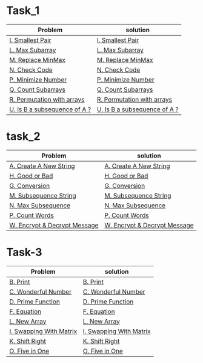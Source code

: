 # Task_1
| Problem                                           |                             solution                                            |
|---------------------------------------------------|---------------------------------------------------------------------------------|
|[I. Smallest Pair](https://codeforces.com/group/MWSDmqGsZm/contest/219774/problem/I)    | [I. Smallest Pair](https://github.com/samaa-2002/IEEE-CS-Rookies-2024/tree/main/IEEE-CS-Rookies-2024/Task-1/smallestPair)   |
| [L. Max Subarray](https://codeforces.com/group/MWSDmqGsZm/contest/219774/problem/L)      | [L. Max Subarray](https://github.com/samaa-2002/IEEE-CS-Rookies-2024/tree/main/IEEE-CS-Rookies-2024/Task-1/Max%20Subarray) |
| [M. Replace MinMax](https://codeforces.com/group/MWSDmqGsZm/contest/219774/problem/M)      | [M. Replace MinMax](https://github.com/samaa-2002/IEEE-CS-Rookies-2024/tree/main/IEEE-CS-Rookies-2024/Task-1/Replace%20MinMax)  |
|[N. Check Code](https://codeforces.com/group/MWSDmqGsZm/contest/219774/problem/N)      |[N. Check Code](https://github.com/samaa-2002/IEEE-CS-Rookies-2024/tree/main/IEEE-CS-Rookies-2024/Task-1/check%20code)|
|[P. Minimize Number](https://codeforces.com/group/MWSDmqGsZm/contest/219774/problem/P)|[P. Minimize Number](https://github.com/samaa-2002/IEEE-CS-Rookies-2024/tree/main/IEEE-CS-Rookies-2024/Task-1/Minimize%20Number)|
|[Q. Count Subarrays](https://codeforces.com/group/MWSDmqGsZm/contest/219774/problem/Q)|[Q. Count Subarrays](https://github.com/samaa-2002/IEEE-CS-Rookies-2024/tree/main/IEEE-CS-Rookies-2024/Task-1/Count%20Subarrays)|
|[R. Permutation with arrays](https://codeforces.com/group/MWSDmqGsZm/contest/219774/problem/R)|[R. Permutation with arrays](https://github.com/samaa-2002/IEEE-CS-Rookies-2024/tree/main/IEEE-CS-Rookies-2024/Task-1/Permutation%20with%20arrays)|
|[U. Is B a subsequence of A ?](https://codeforces.com/group/MWSDmqGsZm/contest/219774/problem/U)|[U. Is B a subsequence of A ?](https://github.com/samaa-2002/IEEE-CS-Rookies-2024/tree/main/IEEE-CS-Rookies-2024/Task-1/Is%20B%20a%20subsequence%20of%20A)|


# task_2
| Problem                                           |                             solution                                            |
|---------------------------------------------------|---------------------------------------------------------------------------------|
|[A. Create A New String](https://codeforces.com/group/MWSDmqGsZm/contest/219856/problem/A)|[A. Create A New String](Task_2/CreateANewString)|
|[H. Good or Bad]()|[H. Good or Bad](Task_2/GoodorBad)|
|[G. Conversion](https://codeforces.com/group/MWSDmqGsZm/contest/219856/problem/G)|[G. Conversion](Task_2/Conversion)|
|[M. Subsequence String](https://codeforces.com/group/MWSDmqGsZm/contest/219856/problem/M)|[M. Subsequence String](Task_2/Conversion)|
|[N. Max Subsequence](https://codeforces.com/group/MWSDmqGsZm/contest/219856/problem/N)|[N. Max Subsequence](Task_2/MaxSubsequence)|
|[P. Count Words](https://codeforces.com/group/MWSDmqGsZm/contest/219856/problem/P)|[P. Count Words](Task_2/CountWords)|
|[W. Encrypt & Decrypt Message](https://codeforces.com/group/MWSDmqGsZm/contest/219856/problem/W)|[W. Encrypt & Decrypt Message](Task_2/EncryptandDecryptMessage)|


# Task-3
| Problem                                           |                             solution                                            |
|---------------------------------------------------|---------------------------------------------------------------------------------| 
|[B. Print](https://codeforces.com/group/MWSDmqGsZm/contest/223205/problem/B)|[B. Print](task_3/Print)|
|[C. Wonderful Number](https://codeforces.com/group/MWSDmqGsZm/contest/223205/problem/C)|[C. Wonderful Number](task_3/WonderfulNumber)|
|[D. Prime Function](https://codeforces.com/group/MWSDmqGsZm/contest/223205/problem/D)|[D. Prime Function](task_3/PrimeFunction)|
|[F. Equation](https://codeforces.com/group/MWSDmqGsZm/contest/223205/problem/F)|[F. Equation](task_3/Equation)|
|[L. New Array](https://codeforces.com/group/MWSDmqGsZm/contest/223205/problem/L)|[L. New Array](task_3/NewArray)|
|[I. Swapping With Matrix](https://codeforces.com/group/MWSDmqGsZm/contest/223205/problem/I)|[I. Swapping With Matrix](task_3/SwappingWithMatrix)|
|[K. Shift Right](https://codeforces.com/group/MWSDmqGsZm/contest/223205/problem/K)|[K. Shift Right](task_3/ShiftRight)|
|[O. Five in One](https://codeforces.com/group/MWSDmqGsZm/contest/223205/problem/O)|[O. Five in One](task_3/FiveinOne)|























